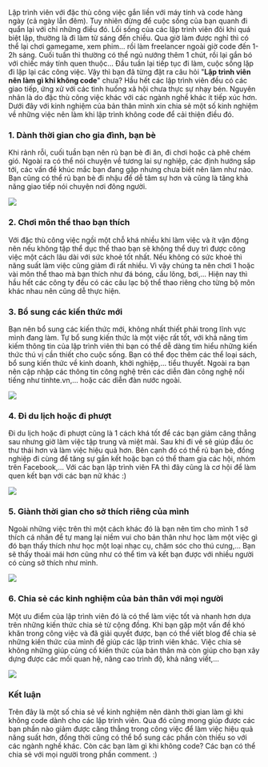 Lập trình viên với đặc thù công việc gắn liền với máy tính và code hàng ngày (cả ngày lẫn đêm). Tuy nhiên đừng để cuộc sống của bạn quanh đi quẩn lại với chỉ những điều đó. Lối sống của các lập trình viên đôi khi quá biệt lập, thường là đi làm từ sáng đến chiều. Qua giờ làm được nghỉ thì có thể lại chơi gamegame, xem phim... rồi làm freelancer ngoài giờ code đến 1-2h sáng. Cuối tuần thì thường có thể ngủ nướng thêm 1 chút, rồi lại gắn bó với chiếc máy tính quen thuộc... Đầu tuần lại tiếp tục đi làm, cuộc sống lặp đi lặp lại các công việc. Vậy thì bạn đã từng đặt ra câu hỏi "**Lập trình viên nên làm gì khi không code**" chưa?
Hầu hết các lập trình viên đều có các giao tiếp, ứng xử với các tình huống xã hội chưa thực sự nhạy bén. Nguyên nhân là do đặc thù công việc khác với các ngành nghề khác ít tiếp xúc hơn. Dưới đây với kinh nghiệm của bản thân mình xin chia sẻ một số kinh nghiệm về những việc nên làm khi lập trình không code để cải thiện điều đó.
### 1. Dành thời gian cho gia đình, bạn bè
Khi rảnh rỗi, cuối tuần bạn nên rủ bạn bè đi ăn, đi chơi hoặc cà phê chém gió. Ngoài ra có thể nói chuyện về tương lai sự nghiệp, các định hướng sắp tới, các vấn đề khúc mắc bạn đang gặp nhưng chưa biết nên làm như nào. Bạn cũng có thể rủ bạn bè đi nhậu để dễ tâm sự hơn và cũng là tăng khả năng giao tiếp nói chuyện nơi đông người.

![](https://images.viblo.asia/f300c306-eda8-4746-b4f5-fadeee443791.jpeg)

### 2. Chơi môn thể thao bạn thích
Với đặc thù công việc ngồi một chỗ khá nhiều khi làm việc và ít vận động nên nếu không tập thể dục thể thao bạn sẽ không thể duy trì được công việc một cách lâu dài với sức khoẻ tốt nhất. Nếu không có sức khoẻ thì năng suất làm việc cũng giảm đi rất nhiều. Vì vậy chúng ta nên chơi 1 hoặc vài môn thể thao mà bạn thích như đá bóng, cầu lông, bơi,... Hiện nay thì hầu hết các công ty đều có các câu lạc bộ thể thao riêng cho từng bộ môn khác nhau nên cũng dễ thực hiện.

### 3. Bổ sung các kiến thức mới
Bạn nên bổ sung các kiến thức mới, không nhất thiết phải trong lĩnh vực mình đang làm. Tự bổ sung kiến thức là một việc rất tốt, với khả năng tìm kiếm thông tin của lập trình viên thì bạn có thể dễ dàng tìm hiểu những kiến thức thú vị cần thiết cho cuộc sống. Bạn có thể đọc thêm các thể loại sách, bổ sung kiến thức về kinh doanh, khởi nghiệp,... tiểu thuyết. Ngoài ra bạn nên cập nhập các thông tin công nghệ trên các diễn đàn công nghệ nổi tiếng như tinhte.vn,... hoặc các diễn đàn nước ngoài.

![](https://images.viblo.asia/f498b72c-9103-4846-8a3e-334461ca65f8.jpg)

### 4. Đi du lịch hoặc đi phượt
Đi du lịch hoặc đi phượt cũng là 1 cách khá tốt để các bạn giảm căng thẳng sau nhưng giờ làm việc tập trung và miệt mài. Sau khi đi về sẽ giúp đầu óc thư thái hơn và làm việc hiệu quả hơn. Bên cạnh đó có thể rủ bạn bè, đồng nghiệp đi cùng để tăng sự gắn kết hoặc bạn có thể tham gia các hội, nhóm trên Facebook,... Với các bạn lập trình viên FA thì đây cũng là cơ hội để làm quen kết bạn với các bạn nữ khác :)

![](https://images.viblo.asia/c75e6345-82f2-458c-a696-6f6018c5c19a.jpg)

### 5. Giành thời gian cho sở thích riêng của mình
Ngoài những việc trên thì một cách khác đó là bạn nên tìm cho mình 1 sở thích cá nhân để tự mang lại niềm vui cho bản thân như học làm một việc gì đó bạn thấy thích như học một loại nhạc cụ, chăm sóc cho thú cưng,... Bạn sẽ thấy thoải mái hơn cũng như có thể tìm và kết bạn được với nhiều người có cùng sở thích như mình.

![](https://images.viblo.asia/24c72517-53e2-4caa-9d17-672c3ecd1347.jpg)

### 6. Chia sẻ các kinh nghiệm của bản thân với mọi người
Một ưu điểm của lập trình viên đó là có thể làm việc tốt và nhanh hơn dựa trên những kiến thức chia sẻ từ cộng đồng. Khi bạn gặp một vấn đề khó khăn trong công việc và đã giải quyết được, bạn có thể viết blog để chia sẻ những kiến thức của mình để giúp các lập trình viên khác. Việc chia sẻ không những giúp củng cố kiến thức của bản thân mà còn giúp cho bạn xây dựng được các mối quan hệ, nâng cao trình độ, khả năng viết,...

![](https://images.viblo.asia/d3fc6c7a-4330-46ea-b3fb-fbdf3087f5aa.jpg)

### Kết luận
Trên đây là một số chia sẻ về kinh nghiệm nên dành thời gian làm gì khi không code dành cho các lập trình viên. Qua đó cũng mong giúp được các bạn phần nào giảm được căng thẳng trong công việc để làm việc hiệu quả năng suất hơn, đồng thời cũng có thể bổ sung các phần còn thiếu so với các ngành nghề khác.  Còn các bạn làm gì khi không code? Các bạn có thể chia sẻ với mọi người trong phần comment. :)